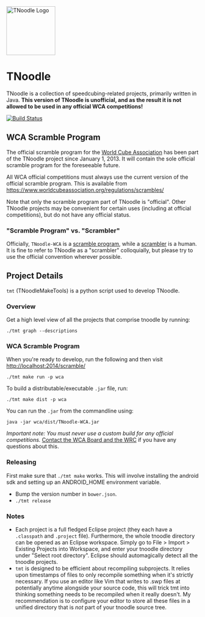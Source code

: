 <img src="./winstone/src_tnoodle_resources/icons/tnoodle_logo_1024.png" alt="TNoodle Logo" height="128px"/>

# TNoodle

TNoodle is a collection of speedcubing-related projects, primarily written in Java.
**This version of TNoodle is unofficial, and as the result it is not allowed to be used in any official WCA competitions!**

[![Build Status](https://travis-ci.org/leduyquang753/tnoodle.svg?branch=master)](https://travis-ci.org/leduyquang753/tnoodle)


## WCA Scramble Program

The official scramble program for the [World Cube Association](https://www.worldcubeassociation.org/) has been part of the TNoodle project since January 1, 2013. It will contain the sole official scramble program for the foreseeable future.

All WCA official competitions must always use the current version of the official scramble program. This is available from <https://www.worldcubeassociation.org/regulations/scrambles/>

Note that only the scramble program part of TNoodle is "official". Other TNoodle projects may be convenient for certain uses (including at official competitions), but do not have any official status.


### "Scramble Program" vs. "Scrambler"

Officially, `TNoodle-WCA` is a [scramble program](https://www.worldcubeassociation.org/regulations/#4f), while a [scrambler](https://www.worldcubeassociation.org/regulations/#A2b) is a human. It is fine to refer to TNoodle as a "scrambler" colloquially, but please try to use the official convention wherever possible.


## Project Details

`tmt` (TNoodleMakeTools) is a python script used to develop TNoodle.


### Overview

Get a high level view of all the projects that comprise tnoodle by running:

    ./tmt graph --descriptions


### WCA Scramble Program

When you're ready to develop, run the following and then visit <http://localhost:2014/scramble/>

    ./tmt make run -p wca

To build a distributable/executable `.jar` file, run:

    ./tmt make dist -p wca

You can run the `.jar` from the commandline using:

    java -jar wca/dist/TNoodle-WCA.jar

*Important note: You must never use a custom build for any official competitions.* [Contact the WCA Board and the WRC](https://www.worldcubeassociation.org/contact) if you have any questions about this.

### Releasing

First make sure that `./tmt make` works. This will involve installing the
android sdk and setting up an ANDROID_HOME environment variable.

- Bump the version number in `bower.json`.
- `./tmt release`

### Notes

- Each project is a full fledged Eclipse project (they each have a `.classpath` and `.project` file). Furthermore, the whole tnoodle directory can be opened as an Eclipse workspace. Simply go to File > Import > Existing Projects into Workspace, and enter your tnoodle directory under "Select root directory". Eclipse should automagically detect all the tnoodle projects.
- `tmt` is designed to be efficient about recompiling subprojects. It relies upon timestamps of files to only recompile something when it's strictly necessary. If you use an editor like Vim that writes to .swp files at potentially anytime alongside your source code, this will trick tmt into thinking something needs to be recompiled when it really doesn't. My recommendation is to configure your editor to store all these files in a unified directory that is *not* part of your tnoodle source tree.
